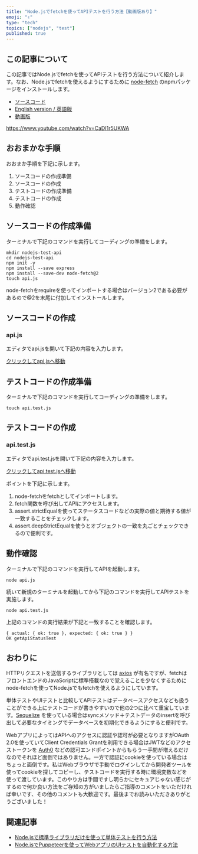 ```yaml
---
title: "Node.jsでfetchを使ってAPIテストを行う方法【動画版あり】"
emoji: "✌️"
type: "tech"
topics: ["nodejs", "test"]
published: true
---
```



## この記事について

この記事ではNode.jsでfetchを使ってAPIテストを行う方法について紹介します。なお、Node.jsでfetchを使えるようにするために [node-fetch](https://www.npmjs.com/package/node-fetch) のnpmパッケージをインストールします。

- [ソースコード](https://gist.github.com/tatsuyasusukida/c21445d4a36b07013d79b2baa54e6d61#file-api-js)
- [English version / 英語版](https://gist.github.com/tatsuyasusukida/c21445d4a36b07013d79b2baa54e6d61)
- [動画版](https://www.youtube.com/watch?v=CaDI1r5UKWA)

https://www.youtube.com/watch?v=CaDI1r5UKWA



## おおまかな手順

おおまか手順を下記に示します。

1. ソースコードの作成準備
2. ソースコードの作成
3. テストコードの作成準備
4. テストコードの作成
5. 動作確認



## ソースコードの作成準備

ターミナルで下記のコマンドを実行してコーディングの準備をします。

```shell
mkdir nodejs-test-api
cd nodejs-test-api
npm init -y
npm install --save express
npm install --save-dev node-fetch@2
touch api.js
```

node-fetchをrequireを使ってインポートする場合はバージョン2である必要があるので@2を末尾に付加してインストールします。



## ソースコードの作成

### api.js

エディタでapi.jsを開いて下記の内容を入力します。

[クリックしてapi.jsへ移動](#file-api-js)




## テストコードの作成準備

ターミナルで下記のコマンドを実行してコーディングの準備をします。

```shell
touch api.test.js
```



## テストコードの作成

### api.test.js

エディタでapi.test.jsを開いて下記の内容を入力します。

[クリックしてapi.test.jsへ移動](#file-api-test-js)

ポイントを下記に示します。

1. node-fetchをfetchとしてインポートします。
2. fetch関数を呼び出してAPIにアクセスします。
3. assert.strictEqualを使ってステータスコードなどの実際の値と期待する値が一致することをチェックします。
4. assert.deepStrictEqualを使うとオブジェクトの一致を丸ごとチェックできるので便利です。



## 動作確認

ターミナルで下記のコマンドを実行してAPIを起動します。

```shell
node api.js
```

続いて新規のターミナルを起動してから下記のコマンドを実行してAPIテストを実施します。

```shell
node api.test.js
```

上記のコマンドの実行結果が下記と一致することを確認します。

```
{ actual: { ok: true }, expected: { ok: true } }
OK getApiStatusTest
```



## おわりに

HTTPリクエストを送信するライブラリとしては [axios](https://axios-http.com/) が有名ですが、fetchはフロントエンドのJavaScriptに標準搭載なので覚えることを少なくするためにnode-fetchを使ってNode.jsでもfetchを使えるようにしています。

単体テストやUIテストと比較してAPIテストはデータベースアクセスなども扱うことができる上にテストコードが書きやすいので他の2つに比べて重宝しています。[Sequelize](https://sequelize.org/) を使っている場合はsyncメソッド＋テストデータのinsertを呼び出して必要なタイミングでデータベースを初期化できるようにすると便利です。

WebアプリによってはAPIへのアクセスに認証や認可が必要となりますがOAuth 2.0を使っていてClient Credentials Grantを利用できる場合はJWTなどのアクセストークンを [Auth0](https://auth0.com/) などの認可エンドポイントからもらう一手間が増えるだけなのでそれほど面倒ではありません。一方で認証にcookieを使っている場合はちょっと面倒です。私はWebブラウザで手動でログインしてから開発者ツールを使ってcookieを探してコピーし、テストコードを実行する時に環境変数などを使って渡しています。このやり方は手間ですし明らかにセキュアじゃない感じがするので何か良い方法をご存知の方がいましたらご指導のコメントをいただければ幸いです、その他のコメントも大歓迎です。最後までお読みいただきありがとうございました！



## 関連記事

- [Node.jsで標準ライブラリだけを使って単体テストを行う方法](https://zenn.dev/tatsuyasusukida/articles/nodejs-test-unit)
- [Node.jsでPuppeteerを使ってWebアプリのUIテストを自動化する方法](https://zenn.dev/tatsuyasusukida/articles/nodejs-test-e2e-puppeteer)
